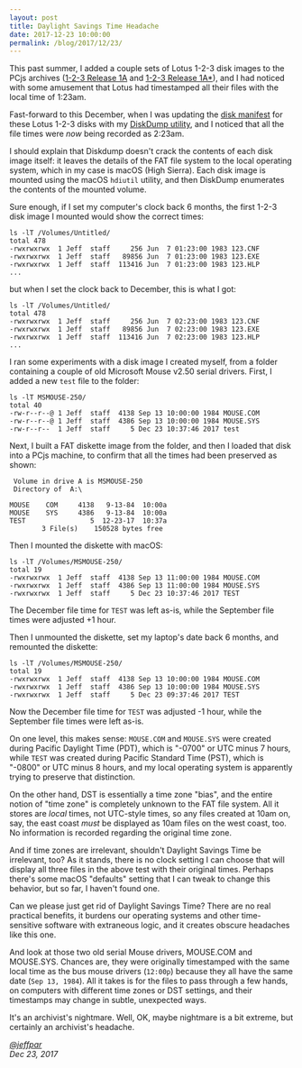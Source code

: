 ```yaml
---
layout: post
title: Daylight Savings Time Headache
date: 2017-12-23 10:00:00
permalink: /blog/2017/12/23/
---
```


This past summer, I added a couple sets of Lotus 1-2-3 disk images to the PCjs archives
([1-2-3 Release 1A](/disks/pcx86/apps/lotus/123/1a/) and [1-2-3 Release 1A*](/disks/pcx86/apps/lotus/123/1as/)), and I had
noticed with some amusement that Lotus had timestamped all their files with the local time of 1:23am.

Fast-forward to this December, when I was updating the [disk manifest](/disks/pcx86/apps/lotus/123/1a/manifest.xml) for these
Lotus 1-2-3 disks with my [DiskDump utility](/modules/diskdump/), and I noticed that all the file times were *now* being
recorded as 2:23am.

I should explain that Diskdump doesn't crack the contents of each disk image itself: it leaves the details of the FAT file
system to the local operating system, which in my case is macOS (High Sierra).  Each disk image is mounted using the macOS
`hdiutil` utility, and then DiskDump enumerates the contents of the mounted volume.

Sure enough, if I set my computer's clock back 6 months, the first 1-2-3 disk image I mounted would show the correct times:

    ls -lT /Volumes/Untitled/
    total 478
    -rwxrwxrwx  1 Jeff  staff     256 Jun  7 01:23:00 1983 123.CNF
    -rwxrwxrwx  1 Jeff  staff   89856 Jun  7 01:23:00 1983 123.EXE
    -rwxrwxrwx  1 Jeff  staff  113416 Jun  7 01:23:00 1983 123.HLP
    ...

but when I set the clock back to December, this is what I got:

    ls -lT /Volumes/Untitled/
    total 478
    -rwxrwxrwx  1 Jeff  staff     256 Jun  7 02:23:00 1983 123.CNF
    -rwxrwxrwx  1 Jeff  staff   89856 Jun  7 02:23:00 1983 123.EXE
    -rwxrwxrwx  1 Jeff  staff  113416 Jun  7 02:23:00 1983 123.HLP
    ...

I ran some experiments with a disk image I created myself, from a folder containing a couple of old Microsoft Mouse
v2.50 serial drivers.  First, I added a new `test` file to the folder:

    ls -lT MSMOUSE-250/
    total 40
    -rw-r--r--@ 1 Jeff  staff  4138 Sep 13 10:00:00 1984 MOUSE.COM
    -rw-r--r--@ 1 Jeff  staff  4386 Sep 13 10:00:00 1984 MOUSE.SYS
    -rw-r--r--  1 Jeff  staff     5 Dec 23 10:37:46 2017 test

Next, I built a FAT diskette image from the folder, and then I loaded that disk into a PCjs machine, to confirm that all the
times had been preserved as shown:

	 Volume in drive A is MSMOUSE-250
	 Directory of  A:\

	MOUSE    COM     4138   9-13-84  10:00a
	MOUSE    SYS     4386   9-13-84  10:00a
	TEST                5  12-23-17  10:37a
	        3 File(s)    150528 bytes free

Then I mounted the diskette with macOS:

    ls -lT /Volumes/MSMOUSE-250/
    total 19
    -rwxrwxrwx  1 Jeff  staff  4138 Sep 13 11:00:00 1984 MOUSE.COM
    -rwxrwxrwx  1 Jeff  staff  4386 Sep 13 11:00:00 1984 MOUSE.SYS
    -rwxrwxrwx  1 Jeff  staff     5 Dec 23 10:37:46 2017 TEST

The December file time for `TEST` was left as-is, while the September file times were adjusted +1 hour.

Then I unmounted the diskette, set my laptop's date back 6 months, and remounted the diskette:

    ls -lT /Volumes/MSMOUSE-250/
    total 19
    -rwxrwxrwx  1 Jeff  staff  4138 Sep 13 10:00:00 1984 MOUSE.COM
    -rwxrwxrwx  1 Jeff  staff  4386 Sep 13 10:00:00 1984 MOUSE.SYS
    -rwxrwxrwx  1 Jeff  staff     5 Dec 23 09:37:46 2017 TEST

Now the December file time for `TEST` was adjusted -1 hour, while the September file times were left as-is.

On one level, this makes sense: `MOUSE.COM` and `MOUSE.SYS` were created during Pacific Daylight Time (PDT), which is "-0700"
or UTC minus 7 hours, while `TEST` was created during Pacific Standard Time (PST), which is "-0800" or UTC minus 8 hours, and
my local operating system is apparently trying to preserve that distinction.

On the other hand, DST is essentially a time zone "bias", and the entire notion of "time zone" is completely unknown
to the FAT file system.  All it stores are *local* times, not UTC-style times, so any files created at 10am on, say, the
east coast *must* be displayed as 10am files on the west coast, too.  No information is recorded regarding the original time
zone.

And if time zones are irrelevant, shouldn't Daylight Savings Time be irrelevant, too?  As it stands, there is no clock
setting I can choose that will display all three files in the above test with their original times.  Perhaps there's some
macOS "defaults" setting that I can tweak to change this behavior, but so far, I haven't found one.

Can we please just get rid of Daylight Savings Time?  There are no real practical benefits, it burdens our operating systems
and other time-sensitive software with extraneous logic, and it creates obscure headaches like this one.

And look at those two old serial Mouse drivers, MOUSE.COM and MOUSE.SYS.  Chances are, they were originally timestamped with
the same local time as the bus mouse drivers (`12:00p`) because they all have the same date (`Sep 13, 1984`).  All it takes is
for the files to pass through a few hands, on computers with different time zones or DST settings, and their timestamps
may change in subtle, unexpected ways.

It's an archivist's nightmare.  Well, OK, maybe nightmare is a bit extreme, but certainly an archivist's headache.

*[@jeffpar](http://twitter.com/jeffpar)*  
*Dec 23, 2017*
